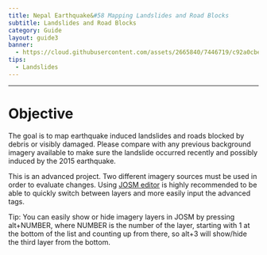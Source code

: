 ```yaml
---
title: Nepal Earthquake&#58 Mapping Landslides and Road Blocks 
subtitle: Landslides and Road Blocks
category: Guide
layout: guide3
banner: 
  - https://cloud.githubusercontent.com/assets/2665840/7446719/c92a0cbe-f1af-11e4-8db8-0a3140d92edf.jpg
tips:
  - Landslides
---
```


<div id="test" class="col-lg-5 col-sm-6">
<hr class="section-heading-spacer">
<div class="clearfix"></div>

<h1 class="section-heading">Objective</h1>

The goal is to map earthquake induced landslides and roads blocked by debris or visibly damaged. Please compare with any previous background imagery available to make sure the landslide occurred recently and possibly induced by the 2015 earthquake.

<p>
<p>

This is an advanced project. Two different imagery sources must be used in order to evaluate changes. Using <a href="https://josm.openstreetmap.de/">JOSM editor</a> is highly recommended to be able to quickly switch between layers and more easily input the advanced tags.

<p>
<p>
Tip: You can easily show or hide imagery layers in JOSM by pressing alt+NUMBER, where NUMBER is the number of the layer, starting with 1 at the bottom of the list and counting up from there, so alt+3 will show/hide the third layer from the bottom.

</div>
